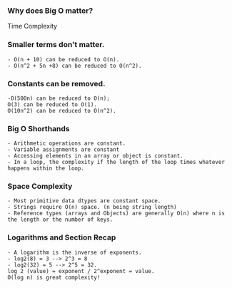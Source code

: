 ### Why does Big O matter? 

Time Complexity

### Smaller terms don't matter. 
    - O(n + 10) can be reduced to O(n).
    - O(n^2 + 5n +8) can be reduced to O(n^2).

### Constants can be removed.
    -O(500n) can be reduced to O(n);
    O(3) can be reduced to O(1).
    O(10n^2) can be reduced to O(n^2).

### Big O Shorthands
    - Arithmetic operations are constant.
    - Variable assignments are constant
    - Accessing elements in an array or object is constant. 
    - In a loop, the complexity if the length of the loop times whatever happens within the loop.

### Space Complexity 
    - Most primitive data dtypes are constant space.
    - Strings require O(n) space. (n being string length)
    - Reference types (arrays and Objects) are generally O(n) where n is the length or the number of keys. 

### Logarithms and Section Recap 
    - A logarithm is the inverse of exponents.
    - log2(8) = 3 --> 2^3 = 8
    - log2(32) = 5 --> 2^5 = 32.
    log 2 (value) = exponent / 2^exponent = value.
    O(log n) is great complexity!
